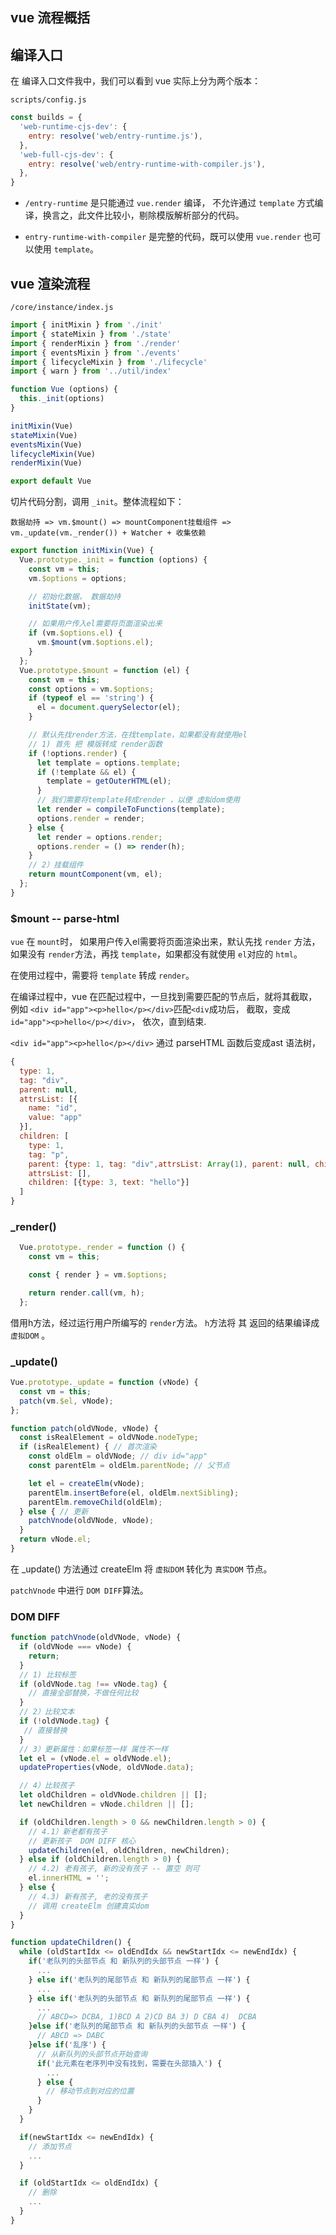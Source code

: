 ## vue 流程概括
## 编译入口
在 编译入口文件我中，我们可以看到 vue 实际上分为两个版本：

` scripts/config.js `

```js
const builds = {
  'web-runtime-cjs-dev': {
    entry: resolve('web/entry-runtime.js'),
  },
  'web-full-cjs-dev': {
    entry: resolve('web/entry-runtime-with-compiler.js'),
  },
}

```

* `/entry-runtime` 是只能通过 `vue.render` 编译， 不允许通过 `template` 方式编译，换言之，此文件比较小，剔除模版解析部分的代码。

* `entry-runtime-with-compiler` 是完整的代码，既可以使用 `vue.render` 也可以使用 `template`。

## vue 渲染流程

`/core/instance/index.js`

```js
import { initMixin } from './init'
import { stateMixin } from './state'
import { renderMixin } from './render'
import { eventsMixin } from './events'
import { lifecycleMixin } from './lifecycle'
import { warn } from '../util/index'

function Vue (options) {
  this._init(options)
}

initMixin(Vue)
stateMixin(Vue)
eventsMixin(Vue)
lifecycleMixin(Vue)
renderMixin(Vue)

export default Vue

```
切片代码分割，调用 `_init`。整体流程如下：

`数据劫持 => vm.$mount() => mountComponent挂载组件 => vm._update(vm._render()) + Watcher + 收集依赖 `

```js
export function initMixin(Vue) {
  Vue.prototype._init = function (options) {
    const vm = this;
    vm.$options = options;

    // 初始化数据， 数据劫持
    initState(vm);

    // 如果用户传入el需要将页面渲染出来
    if (vm.$options.el) {
      vm.$mount(vm.$options.el);
    }
  };
  Vue.prototype.$mount = function (el) {
    const vm = this;
    const options = vm.$options;
    if (typeof el == 'string') {
      el = document.querySelector(el);
    }

    // 默认先找render方法，在找template，如果都没有就使用el
    // 1) 首先 把 模版转成 render函数
    if (!options.render) {
      let template = options.template;
      if (!template && el) {
        template = getOuterHTML(el);
      }
      // 我们需要将template转成render ，以便 虚拟dom使用
      let render = compileToFunctions(template);
      options.render = render;
    } else {
      let render = options.render;
      options.render = () => render(h);
    }
    // 2）挂载组件
    return mountComponent(vm, el);
  };
}
```

### $mount -- parse-html

 `vue` 在 `mount`时， 如果用户传入el需要将页面渲染出来，默认先找 `render` 方法，如果没有 `render`方法，再找 `template`，如果都没有就使用 `el`对应的 `html`。

在使用过程中，需要将 `template` 转成 `render`。

在编译过程中，vue 在匹配过程中，一旦找到需要匹配的节点后，就将其截取，例如
` <div id="app"><p>hello</p></div> `匹配`<div`成功后， 截取，变成`id="app"><p>hello</p></div>`， 依次，直到结束.


`<div id="app"><p>hello</p></div>` 通过 parseHTML 函数后变成ast 语法树，

```js
{
  type: 1,
  tag: "div",
  parent: null,
  attrsList: [{
    name: "id",
    value: "app"
  }],
  children: [
    type: 1,
    tag: "p",
    parent: {type: 1, tag: "div",attrsList: Array(1), parent: null, children: Array(1)},
    attrsList: [],
    children: [{type: 3, text: "hello"}]
  ]
}

```

### _render()

```js
  Vue.prototype._render = function () {
    const vm = this;

    const { render } = vm.$options;

    return render.call(vm, h);
  };
```

借用h方法，经过运行用户所编写的 `render`方法。 `h`方法将 其 返回的结果编译成 `虚拟DOM` 。

### _update()

```js
Vue.prototype._update = function (vNode) {
  const vm = this;
  patch(vm.$el, vNode);
};
```

```js
function patch(oldVNode, vNode) {
  const isRealElement = oldVNode.nodeType;
  if (isRealElement) { // 首次渲染
    const oldElm = oldVNode; // div id="app"
    const parentElm = oldElm.parentNode; // 父节点

    let el = createElm(vNode);
    parentElm.insertBefore(el, oldElm.nextSibling);
    parentElm.removeChild(oldElm);
  } else { // 更新
    patchVnode(oldVNode, vNode);
  }
  return vNode.el;
}

```

在 _update() 方法通过 createElm 将 `虚拟DOM` 转化为 `真实DOM` 节点。

 `patchVnode` 中进行 `DOM DIFF`算法。


### DOM DIFF

```js
function patchVnode(oldVNode, vNode) {
  if (oldVNode === vNode) {
    return;
  }
  // 1) 比较标签
  if (oldVNode.tag !== vNode.tag) {
    // 直接全部替换，不做任何比较
  }
  // 2）比较文本 
  if (!oldVNode.tag) {
   // 直接替换
  }
  // 3）更新属性：如果标签一样 属性不一样 
  let el = (vNode.el = oldVNode.el);
  updateProperties(vNode, oldVNode.data);

  // 4）比较孩子
  let oldChildren = oldVNode.children || [];
  let newChildren = vNode.children || [];

  if (oldChildren.length > 0 && newChildren.length > 0) {
    // 4.1）新老都有孩子
    // 更新孩子  DOM DIFF 核心
    updateChildren(el, oldChildren, newChildren);
  } else if (oldChildren.length > 0) {
    // 4.2) 老有孩子, 新的没有孩子 -- 置空 则可
    el.innerHTML = '';
  } else {
    // 4.3) 新有孩子, 老的没有孩子
    // 调用 createElm 创建真实dom
  }
}

function updateChildren() {
  while (oldStartIdx <= oldEndIdx && newStartIdx <= newEndIdx) {
    if('老队列的头部节点 和 新队列的头部节点 一样') {
      ...
    } else if('老队列的尾部节点 和 新队列的尾部节点 一样') {
      ...
    } else if('老队列的头部节点 和 新队列的尾部节点 一样') {
      ...
      // ABCD=> DCBA, 1)BCD A 2)CD BA 3) D CBA 4)  DCBA
    }else if('老队列的尾部节点 和 新队列的头部节点 一样') {
      // ABCD => DABC 
    }else if('乱序') {
      // 从新队列的头部节点开始查询 
      if('此元素在老序列中没有找到，需要在头部插入') {
        ...
      } else {
        // 移动节点到对应的位置
      }
    }
  }

  if(newStartIdx <= newEndIdx) {
    // 添加节点
    ...
  }

  if (oldStartIdx <= oldEndIdx) {
    // 删除
    ...
  }
}
```




